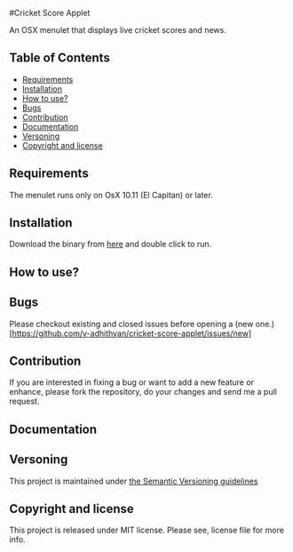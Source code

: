 #Cricket Score Applet

An OSX menulet that displays live cricket scores and news.

## Table of Contents

* [Requirements](#requirements)
* [Installation](#installation)
* [How to use?](#how-to-use)
* [Bugs](#bugs)
* [Contribution](#contribution)
* [Documentation](#docs)
* [Versoning](#versoning)
* [Copyright and license](#license)

## Requirements

The menulet runs only on OsX 10.11 (El Capitan) or later.

## Installation

Download the binary from [here](https://github.com/v-adhithyan/cricket-score-applet/releases/download/v1.0/Cricket.Score.Applet.1.0.0.dmg) and double click to run.

## How to use?

## Bugs

Please checkout existing and closed issues before opening a (new one.)[https://github.com/v-adhithyan/cricket-score-applet/issues/new]

## Contribution

If you are interested in fixing a bug or want to add a new feature or enhance, please fork the repository, do your changes and send me a pull request.

## Documentation


## Versoning

This project is maintained under [the Semantic Versioning guidelines](http://semver.org)


## Copyright and license

This project is released under MIT license. Please see, license file for more info.

